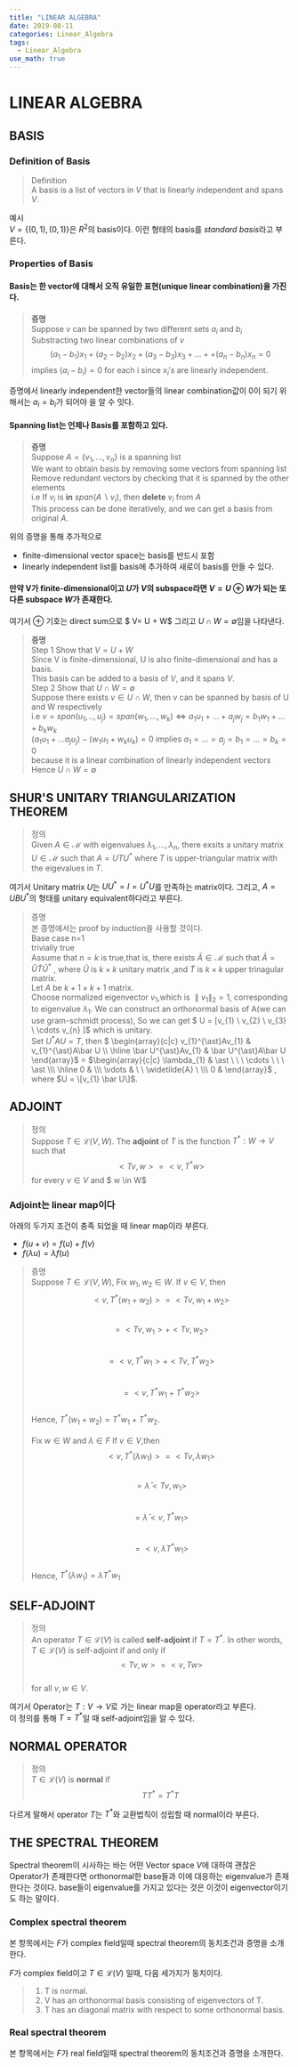 ```yaml
---
title: "LINEAR ALGEBRA"
date: 2019-08-11
categories: Linear_Algebra
tags:
  - Linear_Algebra
use_math: true
---
```


# LINEAR ALGEBRA

## BASIS

### Definition of Basis

  >Definition<br>
  >A basis is a list of vectors in $V$ that is linearly independent and spans $V$.
  
  예시<br>
  $V = \lbrace(0,1),(0,1)\rbrace$은 $R^2$의 basis이다. 이런 형태의 basis를  *standard basis*라고 부른다.

### Properties of Basis

#### Basis는 한 vector에 대해서 오직 유일한 표현(unique linear combination)을 가진다.
  >**증명**<br>
  >Suppose $v$ can be spanned by two different sets ${a_{i}}$ and ${b_{i}}$<br>
  >Substracting two linear combinations of $v$<br>
  >$$(a_{1}-b_{1})x_{1}+(a_{2}-b_{2})x_{2}+(a_{3}-b_{3})x_{3}+...++(a_{n}-b_{n})x_{n} = 0$$
  >implies $(a_{i}-b_{i}) = 0$ for each i since $x_{i}'s$ are linearly independent.

  증명에서 linearly independent한 vector들의 linear combination값이 0이 되기 위해서는 $a_{i} = b_{i}$가 되어야 을 알 수 잇다.

#### Spanning list는 언제나 Basis를 포함하고 있다.
  >**증명**<br>
  >Suppose $A = \lbrace v_{1},...,v_{n} \rbrace$ is a spanning list<br>
  >We want to obtain basis by removing some vectors from spanning list<br>
  >Remove redundant vectors by checking that it is spanned by the other elements <br>
  >i.e If $v_{i}$ is **in** $span(A \backslash v_{i})$, then **delete** $v_{i}$ from $A$ <br>
  >This process can be done iteratively, and we can get a basis from original $A$.
  
  위의 증명을 통해 추가적으로 
  - finite-dimensional vector space는 basis를 반드시 포함
  - linearly independent list를 basis에 추가하여 새로이 basis를 만들 수 있다.
  
#### 만약 V가 finite-dimensional이고 $U$가 $V$의 subspace라면 $V = U \oplus W$가 되는 또다른 subspace $W$가 존재한다.
  여기서 $\oplus$ 기호는 direct sum으로  $ V= U + W$  그리고  $U \cap W = \emptyset$임을 나타낸다.
  
  >**증명**<br>
  >Step 1 Show that $V = U + W$<br>
  >Since V is finite-dimensional, U is also finite-dimensional and has a basis.<br>
  >This basis can be added to a basis of $V$, and it spans $V$.<br>
  >Step 2 Show that $U \cap W = \emptyset$<br>
  >Suppose there exists $v \in U \cap W$, then v can be spanned by basis of U and W respectively<br>
  >i.e $v = span(u_{1},..,u_{j})=span(w_{1},...,w_{k}) \iff a_{1}u_{1}+...+a_{j}w_{j}=b_{1}w_{1}+...+b_{k}w_{k}$<br>
  >$(a_{1}u_{1}+...a_{j}u_{j})-(w_{1}u_{1}+w_{k}u_{k})=0$ implies $a_{1}=...=a_{j}=b_{1}=...=b_{k}=0$<br>
  >because it is a linear combination of linearly independent vectors<br>
  >Hence $U \cap W = \emptyset$
  
## SHUR'S UNITARY TRIANGULARIZATION THEOREM

>정의<br>
>Given $A \in \mathcal{M}$ with eigenvalues $\lambda_{1},...,\lambda_{n}$, there exsits a unitary matrix $U \in \mathcal{M}$ such that $A = UTU^{\ast}$ where $T$ is upper-triangular matrix with the eigevalues in $T$.

여기서 Unitary matrix $U$는 $UU^{\ast} = I = U^{\ast} U$를 만족하는 matrix이다. 그리고, $A = UBU^{\ast}$의 형태를 unitary equivalent하다라고 부른다.

>증명<br>
>본 증명에서는 proof by induction을 사용할 것이다.<br>
>Base case n=1<br>
>trivially true<br>
>Assume that $n=k$ is true,that is, there exists $\widetilde{A} \in \mathcal{M}$ such that $\widetilde{A} = \widetilde{U}\widetilde{T}\widetilde{U}^{\ast}$ , where $\widetilde{U}$ is $k \times k$ unitary matrix ,and $\widetilde{T}$ is $k \times k$ upper trinagular matrix.<br>
>Let $A$ be $k+1 \times k+1$ matrix.<br>
>Choose normalized eigenvector $v_{1}$,which is $\parallel v_{1} \parallel_{2} = 1$, corresponding to eigenvalue $\lambda_{1}$. We can construct an orthonormal basis of A(we can use gram-schmidt process), So we can get $ U = \[v_{1} \ v_{2} \ v_{3} \ \cdots v_{n} \]$ which is unitary.<br>
>Set $U^{\ast}AU = T$, then $ \begin{array}{c|c} v_{1}^{\ast}Av_{1} &  v_{1}^{\ast}A\bar U \\\ \hline  \bar U^{\ast}Av_{1} & \bar U^{\ast}A\bar U \end{array}$
$=$
$\begin{array}{c|c} \lambda_{1} & \ast   \ \ \   \cdots   \ \ \   \ast \\\ \hline 0 &  \\\ \vdots &   \ \ \widetilde{A} \ \\\ 0 & \end{array}$
, where $U = \[v_{1} \bar U\]$.




## ADJOINT

>정의<br>
>Suppose $T \in \mathcal{L}(V,W)$. The **adjoint** of $T$ is the function $T^{\ast} : W \rightarrow V$ such that
$$<Tv,w> = <v,T^{\ast}w>$$
for every $v \in V$ and $ w \in W$

### Adjoint는 linear map이다
아래의 두가지 조건이 충족 되었을 때 linear map이라 부른다.
 - $f(u+v) = f(u)+f(v)$
 - $f(\lambda u) = \lambda f(u)$
  
>증명<br>
>Suppose $T \in \mathcal{L}(V,W)$, Fix $w_{1},w_{2} \in W$. If $v \in V$, then<br>
$$<v,T^{\ast}(w_{1}+w_{2})>=<Tv,w_{1}+w_{2}>$$<br>
$$= <Tv,w_{1}>+<Tv,w_{2}>$$<br>
$$= <v,T^{\ast}w_{1}>+<Tv,T^{\ast}w_{2}>$$<br>
$$= <v,T^{\ast}w_{1}+T^{\ast}w_{2}>$$<br>
Hence, $T^{\ast}(w_{1}+w_{2}) = T^{\ast}w_{1}+T^{\ast}w_{2}.$<br><br>
Fix $w \in W$ and $\lambda \in F$ If $v \in V$,then<br>
$$<v,T^{\ast}({\lambda}w_{1})> = <Tv,{\lambda}w_{1}>$$<br>
$$ = \bar\lambda<Tv,w_{1}>$$<br>
$$ = \bar\lambda<v,T^{\ast}w_{1}>$$<br>
$$ = <v,{\lambda}T^{\ast}w_{1}>$$<br>
Hence, $T^{\ast}({\lambda}w_{1}) = {\lambda}T^{\ast}w_{1}$


## SELF-ADJOINT
>정의<br>
>An operator $T \in \mathcal{L}(V)$ is called **self-adjoint** if $T = T^{\ast}$. In other words,<br>
$T \in \mathcal{L}(V)$ is self-adjoint if and only if<br>
$$<Tv,w>=<v,Tw>$$<br>
for all $v,w \in V.$

여기서
Operator는 $T:V \rightarrow V$로 가는 linear map을 operator라고 부른다.<br>
이 정의를 통해 $T=T^{\ast}$일 때 self-adjoint임을 알 수 있다.

## NORMAL OPERATOR
>정의<br>
$T \in \mathcal{L}(V)$ is **normal** if<br>
$$TT^{\ast}=T^{\ast}T$$

다르게 말해서 operator $T$는 $T^{\ast}$와 교환법칙이 성립할 때 normal이라 부른다.

## THE SPECTRAL THEOREM

Spectral theorem이 시사하는 바는 어떤 Vector space $V$에 대하여 괜찮은 Operator가 존재한다면 orthonormal한 base들과 이에 대응하는 eigenvalue가 존재한다는 것이다. base들이 eigenvalue를 가지고 있다는 것은 이것이 eigenvector이기도 하는 말이다.

### Complex spectral theorem

본 항목에서는 $F$가 complex field일때 spectral theorem의 동치조건과 증명을 소개한다.

$F$가 complex field이고 $T \in \mathcal{L}(V)$ 일때, 다음 세가지가 동치이다.
>1. T is normal.
>2. V has an orthonormal basis consisting of eigenvectors of T.
>3. T has an diagonal matrix with respect to some orthonormal basis.

### Real spectral theorem

본 항목에서는 $F$가 real field일때 spectral theorem의 동치조건과 증명을 소개한다.

